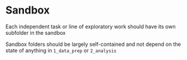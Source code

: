 # Sandbox 

Each independent task or line of exploratory work should have its own subfolder in the sandbox
 
Sandbox folders should be largely self-contained and not depend on the state of anything in `1_data_prep` or `2_analysis` 
